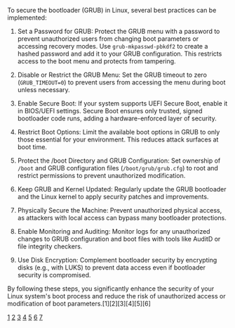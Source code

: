 To secure the bootloader (GRUB) in Linux, several best practices can be implemented:

1. Set a Password for GRUB: Protect the GRUB menu with a password to prevent unauthorized users from changing boot parameters
   or accessing recovery modes. Use `grub-mkpasswd-pbkdf2` to create a hashed password and add it to your GRUB configuration.
   This restricts access to the boot menu and protects from tampering.

2. Disable or Restrict the GRUB Menu: Set the GRUB timeout to zero (`GRUB_TIMEOUT=0`) to prevent users from accessing the
   menu during boot unless necessary.

3. Enable Secure Boot: If your system supports UEFI Secure Boot, enable it in BIOS/UEFI settings. Secure Boot ensures only
   trusted, signed bootloader code runs, adding a hardware-enforced layer of security.

4. Restrict Boot Options: Limit the available boot options in GRUB to only those essential for your environment. This reduces
   attack surfaces at boot time.

5. Protect the /boot Directory and GRUB Configuration: Set ownership of `/boot` and GRUB configuration files
   (`/boot/grub/grub.cfg`) to root and restrict permissions to prevent unauthorized modification.

6. Keep GRUB and Kernel Updated: Regularly update the GRUB bootloader and the Linux kernel to apply security patches and
   improvements.

7. Physically Secure the Machine: Prevent unauthorized physical access, as attackers with local access can bypass many
   bootloader protections.

8. Enable Monitoring and Auditing: Monitor logs for any unauthorized changes to GRUB configuration and boot files with tools
   like AuditD or file integrity checkers.

9. Use Disk Encryption: Complement bootloader security by encrypting disks (e.g., with LUKS) to prevent data access even if
   bootloader security is compromised.

By following these steps, you significantly enhance the security of your Linux system's boot process and reduce the risk of
unauthorized access or modification of boot parameters.[1][2][3][4][5][6]

[1](https://linuxsecurity.com/news/security-vulnerabilities/grub-lpe-threat)
[2](https://wafatech.sa/blog/linux/linux-security/essential-steps-for-configuring-a-secure-bootloader-on-linux-servers/)
[3](https://sternumiot.com/iot-blog/linux-security-hardrining-19-best-practices-with-linux-commands/)
[4](https://wafaicloud.com/blog/securing-grub-bootloader-against-unauthorized-access/)
[5](https://linuxconfig.org/how-to-secure-grub-boot-loader-with-password)
[6](https://docs.redhat.com/en/documentation/red_hat_enterprise_linux/8/html/managing_monitoring_and_updating_the_kernel/assembly_protecting-grub-with-a-password_managing-monitoring-and-updating-the-kernel)
[7](https://www.reddit.com/r/linux4noobs/comments/18qyqlg/is_grub_a_security_flaw_given_a_user_can_reset/)
